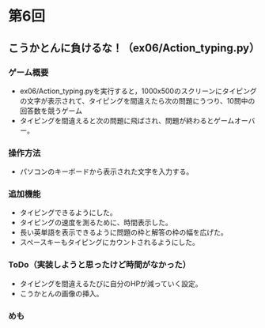 # 第6回
## こうかとんに負けるな！（ex06/Action_typing.py）
### ゲーム概要
- ex06/Action_typing.pyを実行すると，1000x500のスクリーンにタイピングの文字が表示されて、タイピングを間違えたら次の問題にうつり、10問中の回答数を競うゲーム
- タイピングを間違えると次の問題に飛ばされ、問題が終わるとゲームオーバー。
### 操作方法
- パソコンのキーボードから表示された文字を入力する。
### 追加機能
- タイピングできるようにした。
- タイピングの速度を測るために、時間表示した。
- 長い英単語を表示できるように問題の枠と解答の枠の幅を広げた。
- スペースキーもタイピングにカウントされるようにした。
### ToDo（実装しようと思ったけど時間がなかった）
- タイピングを間違えるたびに自分のHPが減っていく設定。
- こうかとんの画像の挿入。
### めも